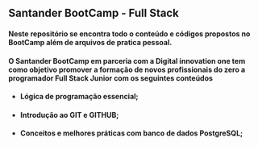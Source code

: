 ## Santander BootCamp - Full Stack 

#### Neste repositório se encontra todo o conteúdo e códigos propostos no BootCamp além de arquivos de pratica pessoal.

#### O **Santander BootCamp** em parceria com a **Digital innovation one** tem como objetivo promover a formação de novos profissionais do zero a programador Full Stack Junior com os seguintes conteúdos

#### 

- #### Lógica de programação essencial;

- #### Introdução ao GIT e GITHUB;

- #### Conceitos e melhores práticas com banco de dados PostgreSQL;

